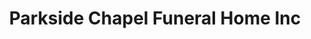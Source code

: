 ---
title: "Parkside Chapel Funeral Home Inc"
url: /hereford/parkside-chapel-funeral-home-inc/
shop: funeral directors
---